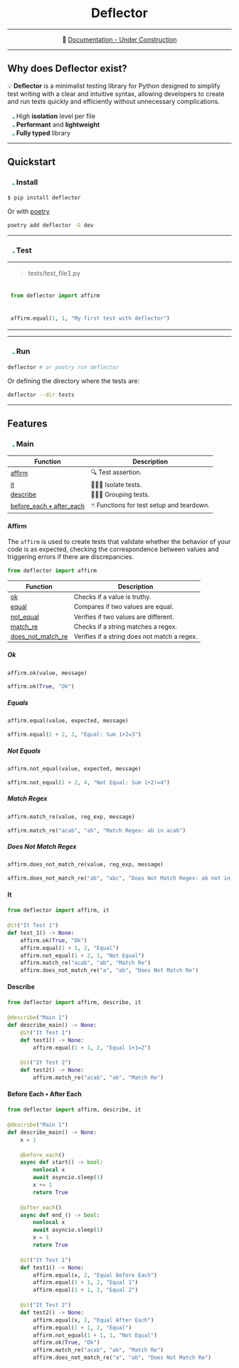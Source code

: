 <div align="center">

# Deflector

---

📘 [Documentation - Under Construction]()

</div>

---

## Why does Deflector exist?

💡 **Deflector** is a minimalist testing library for Python designed to simplify test writing with a clear and intuitive syntax, allowing developers to create and run tests quickly and efficiently without unnecessary complications.

</span><img width="16" height="16" alt="check" src="https://raw.githubusercontent.com/richecr/deflector/91367ebe4c1d82e3d86c92647b391fd1840d6c13/.github/assets/readme/check.svg"> High **isolation** level per file<br />
</span><img width="16" height="16" alt="check" src="https://raw.githubusercontent.com/richecr/deflector/91367ebe4c1d82e3d86c92647b391fd1840d6c13/.github/assets/readme/check.svg"> **Performant** and **lightweight**<br />
</span><img width="16" height="16" alt="check" src="https://raw.githubusercontent.com/richecr/deflector/91367ebe4c1d82e3d86c92647b391fd1840d6c13/.github/assets/readme/check.svg"> **Fully typed** library<br />

---

## Quickstart

### <img width="16" height="16" alt="check" src="https://raw.githubusercontent.com/richecr/deflector/91367ebe4c1d82e3d86c92647b391fd1840d6c13/.github/assets/readme/check.svg"> Install


```zsh
$ pip install deflector
```

Or with [poetry](https://python-poetry.org/docs/)

```zsh
poetry add deflector -G dev
```

---

### <img width="16" height="16" alt="check" src="https://raw.githubusercontent.com/richecr/deflector/91367ebe4c1d82e3d86c92647b391fd1840d6c13/.github/assets/readme/check.svg"> Test

<table>
<tr>
<td>
<blockquote>tests/test_file1.py</blockquote>
</td>
</tr>
<tr>
<td width="1200">

```py
from deflector import affirm


affirm.equal(1, 1, "My first test with deflector")
```

</td>
</tr>
</table>

---

### <img width="16" height="16" alt="check" src="https://raw.githubusercontent.com/richecr/deflector/91367ebe4c1d82e3d86c92647b391fd1840d6c13/.github/assets/readme/check.svg"> Run


```bash
deflector # or poetry run deflector
```

Or defining the directory where the tests are:

```bash
deflector --dir tests
```

---

## Features

### <img width="16" height="16" alt="check" src="https://raw.githubusercontent.com/richecr/deflector/91367ebe4c1d82e3d86c92647b391fd1840d6c13/.github/assets/readme/check.svg"> Main

| Function                                               | Description                               |
|--------------------------------------------------------|-------------------------------------------|
| [affirm](#affirm)                                      | 🔍 Test assertion.                        |
| [it](#it)                                              | 🤹🏻‍♀️ Isolate tests.                         |
| [describe](#describe)                                  | 🤹🏻‍♀️ Grouping tests.                        |
| [before_each • after_each](#before-each--after-each)   | 🃏 Functions for test setup and teardown. |


#### Affirm

The `affirm` is used to create tests that validate whether the behavior of your code is as expected, checking the correspondence between values ​​and triggering errors if there are discrepancies.

```python
from deflector import affirm
```

| Function                                   | Description                                  |
|--------------------------------------------|----------------------------------------------|
| [ok](#ok)                                  | Checks if a value is truthy.                 |
| [equal](#equals)                           | Compares if two values are equal.            |
| [not_equal](#not-equals)                   | Verifies if two values are different.        |
| [match_re](#match-regex)                   | Checks if a string matches a regex.          |
| [does_not_match_re](#does-not-match-regex) | Verifies if a string does not match a regex. |

##### Ok

```python
affirm.ok(value, message)
```

```python
affirm.ok(True, "Ok")
```

##### Equals

```python
affirm.equal(value, expected, message)
```

```python
affirm.equal(1 + 2, 3, "Equal: Sum 1+2=3")
```

##### Not Equals

```python
affirm.not_equal(value, expected, message)
```

```python
affirm.not_equal(1 + 2, 4, "Not Equal: Sum 1+2!=4")
```

##### Match Regex

```python
affirm.match_re(value, reg_exp, message)
```

```python
affirm.match_re("acab", "ab", "Match Regex: ab in acab")
```

##### Does Not Match Regex

```python
affirm.does_not_match_re(value, reg_exp, message)
```

```python
affirm.does_not_match_re("ab", "abc", "Does Not Match Regex: ab not in a")
```

#### It

```python
from deflector import affirm, it

@it("It Test 1")
def test_1() -> None:
    affirm.ok(True, "Ok")
    affirm.equal(1 + 1, 2, "Equal")
    affirm.not_equal(1 + 2, 1, "Not Equal")
    affirm.match_re("acab", "ab", "Match Re")
    affirm.does_not_match_re("a", "ab", "Does Not Match Re")
```

#### Describe

```python
from deflector import affirm, describe, it

@describe("Main 1")
def describe_main() -> None:
    @it("It Test 1")
    def test1() -> None:
        affirm.equal(1 + 1, 2, "Equal 1+1=2")

    @it("It Test 2")
    def test2() -> None:
        affirm.match_re("acab", "ab", "Match Re")
```

#### Before Each • After Each

```python
from deflector import affirm, describe, it

@describe("Main 1")
def describe_main() -> None:
    x = 1

    @before_each()
    async def start() -> bool:
        nonlocal x
        await asyncio.sleep(1)
        x += 1
        return True

    @after_each()
    async def end_() -> bool:
        nonlocal x
        await asyncio.sleep(1)
        x = 1
        return True

    @it("It Test 1")
    def test1() -> None:
        affirm.equal(x, 2, "Equal Before Each")
        affirm.equal(1 + 1, 2, "Equal 1")
        affirm.equal(1 + 1, 2, "Equal 2")

    @it("It Test 2")
    def test2() -> None:
        affirm.equal(x, 2, "Equal After Each")
        affirm.equal(1 + 1, 2, "Equal")
        affirm.not_equal(1 + 1, 1, "Not Equal")
        affirm.ok(True, "Ok")
        affirm.match_re("acab", "ab", "Match Re")
        affirm.does_not_match_re("a", "ab", "Does Not Match Re")
```
